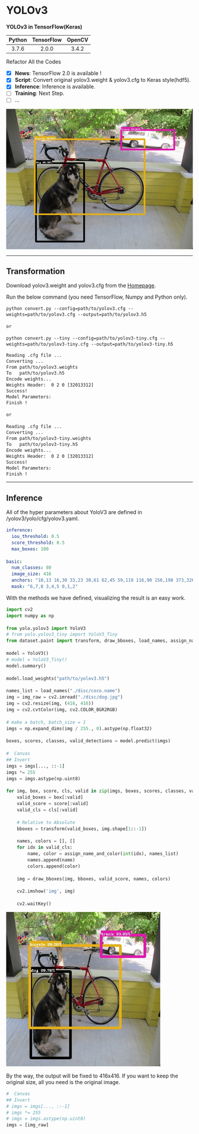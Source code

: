 # YOLOv3

**YOLOv3 in TensorFlow(Keras)**

| Python | TensorFlow | OpenCV |
| :----: | :--------: | :----: |
| 3.7.6  |   2.0.0    | 3.4.2  |

Refactor All the Codes
- [x] **News**: TensorFlow 2.0 is available !
- [x] **Script**: Convert original yolov3.weight & yolov3.cfg to Keras style(hdf5).
- [x] **Inference**:  Inference is available. 
- [ ] **Training**: Next Step.
- [ ] ...

![dog](./disc/dog_detect_2.jpg)

---

## Transformation

Download yolov3.weight and yolov3.cfg from the [Homepage](https://pjreddie.com/darknet/yolo/).

Run the below command (you need TensorFlow, Numpy and Python only).

```shell
python convert.py --config=path/to/yolov3.cfg --weights=path/to/yolov3.cfg --output=path/to/yolov3.h5 

or

python convert.py --tiny --config=path/to/yolov3-tiny.cfg --weights=path/to/yolov3-tiny.cfg --output=path/to/yolov3-tiny.h5 
```

```shell
Reading .cfg file ...
Converting ...
From path/to/yolov3.weights
To   path/to/yolov3.h5
Encode weights...
Weights Header:  0 2 0 [32013312]
Success!
Model Parameters:
Finish !

or

Reading .cfg file ...
Converting ...
From path/to/yolov3-tiny.weights
To   path/to/yolov3-tiny.h5
Encode weights...
Weights Header:  0 2 0 [32013312]
Success!
Model Parameters:
Finish !
```

---

## Inference

All of the hyper parameters about YoloV3 are defined in /yolov3/yolo/cfg/yolov3.yaml.
```yaml
inference:
  iou_threshold: 0.5
  score_threshold: 0.5
  max_boxes: 100

basic:
  num_classes: 80
  image_size: 416
  anchors: "10,13 16,30 33,23 30,61 62,45 59,119 116,90 156,198 373,326"
  mask: "6,7,8 3,4,5 0,1,2"
```

With the methods we have defined, visualizing the result is an easy work.

```python
import cv2
import numpy as np

from yolo.yolov3 import YoloV3
# from yolo.yolov3_tiny import YoloV3_Tiny
from dataset.paint import transform, draw_bboxes, load_names, assign_name_and_color

model = YoloV3()
# model = YoloV3_Tiny()
model.summary()

model.load_weights("path/to/yolov3.h5")

names_list = load_names("./disc/coco.name")
img = img_raw = cv2.imread("./disc/dog.jpg")
img = cv2.resize(img, (416, 416))
img = cv2.cvtColor(img, cv2.COLOR_BGR2RGB)

# make a batch, batch_size = 1
imgs = np.expand_dims(img / 255., 0).astype(np.float32)

boxes, scores, classes, valid_detections = model.predict(imgs)

#  Canvas
## Invert
imgs = imgs[..., ::-1]
imgs *= 255
imgs = imgs.astype(np.uint8)

for img, box, score, cls, valid in zip(imgs, boxes, scores, classes, valid_detections):
    valid_boxes = box[:valid]
    valid_score = score[:valid]
    valid_cls = cls[:valid]

    # Relative to Absolute
    bboxes = transform(valid_boxes, img.shape[1::-1])

    names, colors = [], []
    for idx in valid_cls:
        name, color = assign_name_and_color(int(idx), names_list)
        names.append(name)
        colors.append(color)

    img = draw_bboxes(img, bboxes, valid_score, names, colors)

    cv2.imshow('img', img)

    cv2.waitKey()
```

![dog](./disc/dog_detect_1.jpg)

By the way, the output will be fixed to 416x416. If you want to keep the original size, all you need is the original image.

```python
#  Canvas
## Invert
# imgs = imgs[..., ::-1]
# imgs *= 255
# imgs = imgs.astype(np.uint8)
imgs = [img_raw]
```



